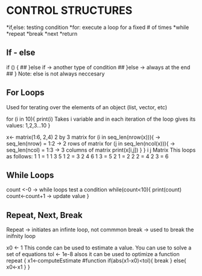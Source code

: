# CONTROL STRUCTURES

*if,else: testing  condition
*for: execute a loop for a fixed # of times 
*while
*repeat
*break 
*next
*return 


## If - else
if (<condition>) {
	##
}else if   -> another type of condition 
	##
}else      -> always at the end
	##
}			Note: else is not always neccesary 


## For Loops
Used for terating over the elements of an object (list, vector, etc)

for (i in 10){
	print(i)						Takes i variable and in each iteration of the loop gives its values: 1,2,3...10
}

x<- matrix(1:6, 2,4)    											2 by 3 matrix 
	for (i in seq_len(nrow(x))){								-> seq_len(nrow) = 1:2 -> 2 rows of matrix 
		for (j in seq_len(ncol(x))){							-> seq_len(ncol) = 1:3 -> 3 columns of matrix 
			print(x[i,j])
		}
	} 																										i   j              Matrix 
															This loops as follows: 		1		1 = 1					1		3		5
																												1		2	= 3					2		4		6
																												1		3 = 5
																												2		1 = 2
																												2		2 = 4
																												2		3 = 6
																												
## While Loops

count <-0                   -> while loops test a condition
	while(count<10){
		print(count)
			count<-count+1        -> update value 
	}
	
## Repeat, Next, Break
Repeat -> initiates an infinte loop, not commmon 
break -> used to break the inifnity loop

x0 <- 1																							This conde can be used to estimate a value. You can use to solve a set of equations 
tol <- 1e-8																					alsos it can be used to optimize a function
repeat {
	x1<-computeEstimate 				#function 
		if(abs(x1-x0)<tol){
				break
		} else{	
				x0<-x1
		}
}
